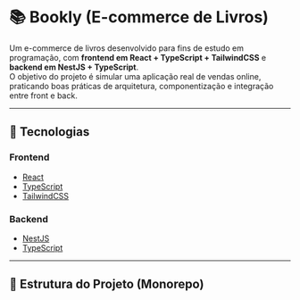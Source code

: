 # 📚 Bookly (E-commerce de Livros)

Um e-commerce de livros desenvolvido para fins de estudo em programação, com **frontend em React + TypeScript + TailwindCSS** e **backend em NestJS + TypeScript**.  
O objetivo do projeto é simular uma aplicação real de vendas online, praticando boas práticas de arquitetura, componentização e integração entre front e back.

---

## 🚀 Tecnologias

### Frontend
- [React](https://react.dev/)  
- [TypeScript](https://www.typescriptlang.org/)  
- [TailwindCSS](https://tailwindcss.com/)  

### Backend
- [NestJS](https://nestjs.com/)  
- [TypeScript](https://www.typescriptlang.org/)  

---

## 📂 Estrutura do Projeto (Monorepo)

